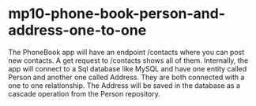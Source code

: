 # mp10-phone-book-person-and-address-one-to-one
The PhoneBook app will have an endpoint /contacts where you can post new contacts. A get request to /contacts shows all of them. Internally, the app will connect to a Sql database like MySQL and have one entity called Person and another one called Address. They are both connected with a one to one relationship. The Address will be saved in the database as a cascade operation from the Person repository.
